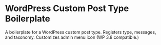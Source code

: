 WordPress Custom Post Type Boilerplate
===============================

A boilerplate for a WordPress custom post type. Registers type, messages, and taxonomy. Customizes admin menu icon (WP 3.8 compatible.)
